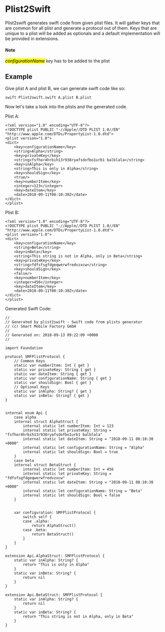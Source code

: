 # Plist2Swift

Plist2swift generates swift code from given plist files. It will gather keys that are common for all plist and generate a protocol out of them. Keys that are unique to a plist will be added as optionals and a default implementation will be provided in extensions.

#### Note

<mark>*configurationName*</mark> key has to be added to the plist


## Example

Give plist A and plist B, we can generate swift code like so:

`swift Plist2swift.swift A.plist B.plist`

Now let's take a look into the plists and the generated code.

Plist A:

```
<?xml version="1.0" encoding="UTF-8"?>
<!DOCTYPE plist PUBLIC "-//Apple//DTD PLIST 1.0//EN" "http://www.apple.com/DTDs/PropertyList-1.0.dtd">
<plist version="1.0">
<dict>
	<key>configurationName</key>
	<string>Alpha</string>
	<key>privateKey</key>
	<string>fsfhor4hrbih13r938ryafsdofbo1urb1 balblala</string>
	<key>inAlpha</key>
	<string>This is only in Alpha</string>
	<key>shouldSign</key>
	<true/>
	<key>numberItem</key>
	<integer>123</integer>
	<key>dateItem</key>
	<date>2018-09-11T08:10:30Z</date>
</dict>
</plist>
```

Plist B:

```
<?xml version="1.0" encoding="UTF-8"?>
<!DOCTYPE plist PUBLIC "-//Apple//DTD PLIST 1.0//EN" "http://www.apple.com/DTDs/PropertyList-1.0.dtd">
<plist version="1.0">
<dict>
	<key>configurationName</key>
	<string>Beta</string>
	<key>inBeta</key>
	<string>This string is not in Alpha, only in Beta</string>
	<key>privateKey</key>
	<string>fdfsfsgfdgeqwerwfredvzxcw</string>
	<key>shouldSign</key>
	<false/>
	<key>numberItem</key>
	<integer>456</integer>
	<key>dateItem</key>
	<date>2018-09-11T08:10:30Z</date>
</dict>
</plist>
```

Generated Swift Code:

```
//
// Generated by plist2swift - Swift code from plists generator
// (c) Smart Mobile Factory GmbH
//
// Generated on: 2018-09-13 09:22:09 +0000
//

import Foundation

protocol SMFPlistProtocol {
	// Common Keys
	static var numberItem: Int { get }
	static var privateKey: String { get }
	static var dateItem: String { get }
	static var configurationName: String { get }
	static var shouldSign: Bool { get }
	// Optional Keys
	static var inAlpha: String? { get }
	static var inBeta: String? { get }
}


internal enum Api {
	case alpha
	internal struct AlphaStruct {
		internal static let numberItem: Int = 123
		internal static let privateKey: String = "fsfhor4hrbih13r938ryafsdofbo1urb1 balblala"
		internal static let dateItem: String = "2018-09-11 08:10:30 +0000"
		internal static let configurationName: String = "Alpha"
		internal static let shouldSign: Bool = true
	}
	case beta
	internal struct BetaStruct {
		internal static let numberItem: Int = 456
		internal static let privateKey: String = "fdfsfsgfdgeqwerwfredvzxcw"
		internal static let dateItem: String = "2018-09-11 08:10:30 +0000"
		internal static let configurationName: String = "Beta"
		internal static let shouldSign: Bool = false
	}


	var configuration: SMFPlistProtocol {
		switch self {
		case .alpha:
			return AlphaStruct()
		case .beta:
			return BetaStruct()
		}
	}
}

extension Api.AlphaStruct: SMFPlistProtocol {
	static var inAlpha: String? {
		return "This is only in Alpha"
	}
	static var inBeta: String? {
		return nil
	}
}

extension Api.BetaStruct: SMFPlistProtocol {
	static var inAlpha: String? {
		return nil
	}
	static var inBeta: String? {
		return "This string is not in Alpha, only in Beta"
	}
}
```

